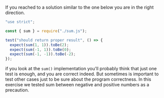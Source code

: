 If you reached to a solution similar to the one below you are in the right direction.

```javascript
"use strict";

const { sum } = require("./sum.js");

test("should return proper result", () => {
  expect(sum(1, 1)).toBe(2);
  expect(sum(-1, 1)).toBe(0);
  expect(sum(-1, -1)).toBe(-2);
});
```

if you look at the `sum()` implementation you'll probably think that just one test is enough, and you are correct indeed. But sometimes is important to test other cases just to be sure about the program correctness. In this exercise we tested sum between negative and positive numbers as a precaution.
